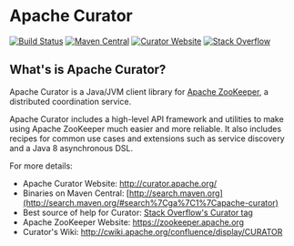 # Apache Curator

[![Build Status](https://travis-ci.org/apache/curator.svg?branch=master)](https://travis-ci.org/apache/curator)
[![Maven Central](https://img.shields.io/maven-central/v/org.apache.curator/apache-curator.svg?logo=Apache+Maven&logoColor=blue)](http://search.maven.org/#search%7Cga%7C1%7Capache-curator)
[![Curator Website](https://img.shields.io/badge/curator-Curator_Website-red?logo=Apache&logoColor=red)](https://curator.apache.org)
[![Stack Overflow](https://img.shields.io/badge/stackoverflow-Curator_Help-orange?logo=Stack+Overflow&logoColor=orange)](https://stackoverflow.com/questions/tagged/apache-curator)


## What's is Apache Curator?

Apache Curator is a Java/JVM client library for [Apache ZooKeeper](https://zookeeper.apache.org/), a distributed coordination service.

Apache Curator includes a high-level API framework and utilities to make using Apache ZooKeeper much easier and more reliable. It also includes recipes for common use cases and extensions such as service discovery and a Java 8 asynchronous DSL.

For more details:

- Apache Curator Website: http://curator.apache.org/
- Binaries on Maven Central: [http://search.maven.org](http://search.maven.org/#search%7Cga%7C1%7Capache-curator)
- Best source of help for Curator: [Stack Overflow's Curator tag](https://stackoverflow.com/questions/tagged/apache-curator)
- Apache ZooKeeper Website: https://zookeeper.apache.org
- Curator's Wiki: http://cwiki.apache.org/confluence/display/CURATOR
